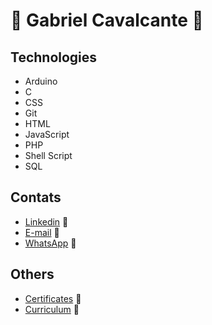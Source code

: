 # :rocket: Gabriel Cavalcante :rocket: 

## Technologies
* Arduino
* C
* CSS
* Git
* HTML
* JavaScript
* PHP
* Shell Script
* SQL

## Contats
* [Linkedin](https://www.linkedin.com/in/gabriel-cavalcante-225076242) :link:
* [E-mail](mailto:gabriel.lcifba@gmail.com) :link:
* [WhatsApp](http://wa.me/5574981343313) :link:

## Others
* [Certificates](https://drive.google.com/drive/u/1/folders/1d0CI4v6SahD471GgcGoZ1BvCuf5F-Am-) :link:
* [Curriculum](https://drive.google.com/file/d/1mvi-NQ9QeWJnNZxeRcqKuAM-F9I9uIwk/view?usp=share_link) :link: